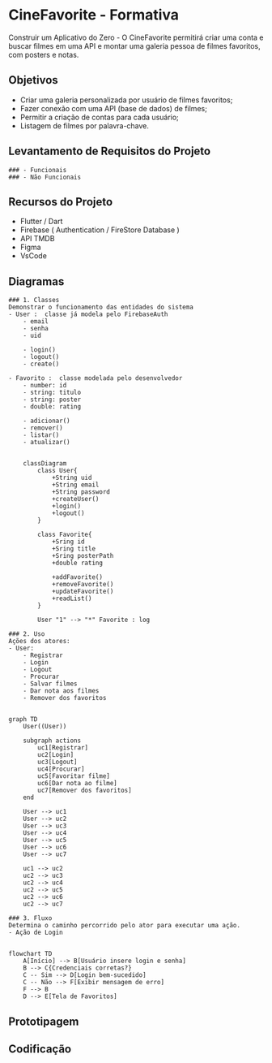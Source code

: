 # CineFavorite - Formativa
Construir um Aplicativo do Zero - O CineFavorite permitirá criar uma conta e buscar filmes em uma API e montar uma galeria pessoa de filmes favoritos, com posters e notas.

## Objetivos
- Criar uma galeria personalizada por usuário de filmes favoritos;
- Fazer conexão com uma API (base de dados) de filmes;
- Permitir a criação de contas para cada usuário;
- Listagem de filmes por palavra-chave.

## Levantamento de Requisitos do Projeto
    ### - Funcionais
    ### - Não Funcionais

## Recursos do Projeto
- Flutter / Dart
- Firebase ( Authentication / FireStore Database )
- API TMDB
- Figma
- VsCode

## Diagramas
    ### 1. Classes
    Demonstrar o funcionamento das entidades do sistema
    - User :  classe já modela pelo FirebaseAuth
        - email
        - senha
        - uid

        - login()
        - logout()
        - create()

    - Favorito :  classe modelada pelo desenvolvedor
        - number: id
        - string: titulo
        - string: poster
        - double: rating

        - adicionar()
        - remover()
        - listar()
        - atualizar()

```mermaid

    classDiagram
        class User{
            +String uid
            +String email
            +String password
            +createUser()
            +login()
            +logout()
        }

        class Favorite{
            +Sring id
            +Sring title
            +Sring posterPath
            +double rating
            
            +addFavorite()
            +removeFavorite()
            +updateFavorite()
            +readList()
        }

        User "1" --> "*" Favorite : log

```

    ### 2. Uso
    Ações dos atores:
    - User:
        - Registrar
        - Login
        - Logout
        - Procurar
        - Salvar filmes
        - Dar nota aos filmes
        - Remover dos favoritos

```mermaid

graph TD
    User((User))

    subgraph actions
        uc1[Registrar]
        uc2[Login]
        uc3[Logout]
        uc4[Procurar]
        uc5[Favoritar filme]
        uc6[Dar nota ao filme]
        uc7[Remover dos favoritos]
    end

    User --> uc1
    User --> uc2 
    User --> uc3 
    User --> uc4 
    User --> uc5 
    User --> uc6 
    User --> uc7 

    uc1 --> uc2
    uc2 --> uc3
    uc2 --> uc4
    uc2 --> uc5
    uc2 --> uc6
    uc2 --> uc7

```

    ### 3. Fluxo
    Determina o caminho percorrido pelo ator para executar uma ação.
    - Ação de Login

```mermaid

flowchart TD
    A[Início] --> B[Usuário insere login e senha]
    B --> C{Credenciais corretas?}
    C -- Sim --> D[Login bem-sucedido]
    C -- Não --> F[Exibir mensagem de erro]
    F --> B
    D --> E[Tela de Favoritos]

```

## Prototipagem

## Codificação